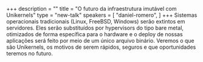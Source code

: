 +++
description = ""
title = "O futuro da infraestrutura imutável com Unikernels"
type = "new-talk"
speakers = [
        "daniel-romero",
]
+++
Sistemas operacionais tradicionais (Linux, FreeBSD, Windows) serão extintos em servidores. Eles serão substituídos por hypervisors do tipo bare metal, otimizados de forma específica para o hardware e o deploy de nossas aplicações será feito por meio de um único arquivo binário. Veremos o que são Unikernels, os motivos de serem rápidos, seguros e que oportunidades teremos no futuro.